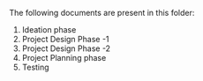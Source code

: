 The following documents are present in this folder:
1. Ideation phase
2. Project Design Phase -1
3. Project Design Phase -2
4. Project Planning phase
5. Testing
